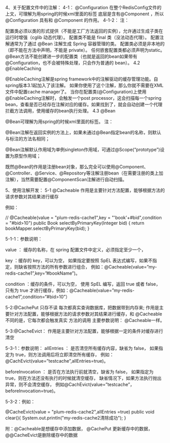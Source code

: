 4、关于配置文件中的注解：
4-1： @Configuration
在整个RedisConfig文件的上文，可理解为用spring的时候xml里面的标签
底层是含有@Component ，所以@Configuration 具有和 @Component 的作用。
4-1-2： 注：

配置类必须以类的形式提供（不能是工厂方法返回的实例），允许通过生成子类在运行时增强（cglib 动态代理）。
配置类不能是 final 类（没法动态代理）。
配置注解通常为了通过 @Bean 注解生成 Spring 容器管理的类。
配置类必须是非本地的（即不能在方法中声明，不能是 private）。
任何嵌套配置类都必须声明为static。
@Bean方法不能创建进一步的配置类（也就是返回的bean如果带有@Configuration，也不会被特殊处理，只会作为普通的 bean）。
4.2 @EnableCaching

@EnableCaching注解是spring framework中的注解驱动的缓存管理功能。自spring版本3.1起加入了该注解。
如果你使用了这个注解，那么你就不需要在XML文件中配置cache manager了。
当你在配置类(@Configuration)上使用@EnableCaching注解时，会触发一个post processor，这会扫描每一个spring bean，查看是否已经存在注解对应的缓存。如果找到了，就会自动创建一个代理拦截方法调用，使用缓存的bean执行处理。
4.3 @Bean

@Bean可理解为用spring的时候xml里面的标签。
注：

@Bean注解在返回实例的方法上，如果未通过@Bean指定bean的名称，则默认与标注的方法名相同；

@Bean注解默认作用域为单例singleton作用域，可通过@Scope(“prototype”)设置为原型作用域；

既然@Bean的作用是注册bean对象，那么完全可以使用@Component、@Controller、@Service、@Repository等注解注册bean（在需要注册的类上加注解），当然需要配置@ComponentScan注解进行自动扫描。

5、使用注解开发：
5-1 @Cacheable
作用是主要针对方法配置，能够根据方法的请求参数对其结果进行缓存

例如：

//   @Cacheable(value = "plum-redis-cache1",key = "'book'+#bid",condition = "#bid>10")
  public Book selectByPrimaryKey(Integer bid) {
        return bookMapper.selectByPrimaryKey(bid);
    }
    
5-1-1：参数说明：

value ：
缓存的名称，在 spring 配置文件中定义，必须指定至少一个，

key ：缓存的 key，可以为空，
如果指定要按照 SpEL 表达式编写，如果不指定，则缺省按照方法的所有参数进行组合，
例如：@Cacheable(value=”my-redis-cache1”,key=”#bookName”)。

condition ：缓存的条件，可以为空，
使用 SpEL 编写，返回 true 或者 false，
只有为 true 才进行缓存，例如：@Cacheable(value=”my-redis-cache1”,condition=“#bid>10”）

5-2:@CachePut
只存不读 每次都真实查询数据库，把数据带到内存来;
作用是主要针对方法配置，能够根据方法的请求参数对其结果进行缓存，和 @Cacheable 不同的是，它每次都会触发真实 方法的调用
主要参数说明：
@Cacheable一样。

5-3:@CacheEvict：
作用是主要针对方法配置，能够根据一定的条件对缓存进行清空

5-3-1：参数说明：
allEntries ：
是否清空所有缓存内容，缺省为 false，
如果指定为 true，则方法调用后将立即清空所有缓存，
例如：@CachEvict(value=”testcache”,allEntries=true)。

beforeInvocation ：
是否在方法执行前就清空，缺省为 false，
如果指定为 true，则在方法还没有执行的时候就清空缓存，
缺省情况下，如果方法执行抛出异常，则不会清空缓存，
例如@CachEvict(value=”testcache”，beforeInvocation=true)。

5-3-2：例如：

  @CacheEvict(value = "plum-redis-cache2",allEntries =true)
    public void clear(){
        System.out.println("my-redis-cache2清除成功");
    }

附：@Cacheable是想缓存中添加数据，
@CachePut 更新缓存中的数据，
@@CacheEvict是删除缓存中的数据
